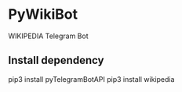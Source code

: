 # PyWikiBot
WIKIPEDIA Telegram Bot
## Install dependency
pip3 install pyTelegramBotAPI
pip3 install wikipedia
